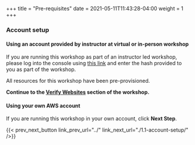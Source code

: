 +++
title = "Pre-requisites"
date =  2021-05-11T11:43:28-04:00
weight = 1
+++

### Account setup 

#### Using an account provided by instructor at virtual or in-person workshop

If you are running this workshop as part of an instructor led workshop, please log into the console using [this link](https://dashboard.eventengine.run/) and enter the hash provided to you as part of the workshop.

All resources for this workshop have been pre-provisioned.

**Continue to the [Verify Websites](../2-verify-websites/) section of the workshop.**

#### Using your own AWS account

If you are running this workshop in your own account, click **Next Step**.

{{< prev_next_button link_prev_url="../" link_next_url="./1.1-account-setup/" />}}

